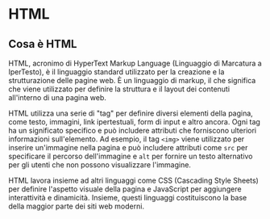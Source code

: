 # HTML

## Cosa è HTML

HTML, acronimo di HyperText Markup Language (Linguaggio di Marcatura a IperTesto), è il linguaggio standard utilizzato per la creazione e la strutturazione delle pagine web. È un linguaggio di markup, il che significa che viene utilizzato per definire la struttura e il layout dei contenuti all'interno di una pagina web. 

HTML utilizza una serie di "tag" per definire diversi elementi della pagina, come testo, immagini, link ipertestuali, form di input e altro ancora. Ogni tag ha un significato specifico e può includere attributi che forniscono ulteriori informazioni sull'elemento. Ad esempio, il tag `<img>` viene utilizzato per inserire un'immagine nella pagina e può includere attributi come `src` per specificare il percorso dell'immagine e `alt` per fornire un testo alternativo per gli utenti che non possono visualizzare l'immagine.

HTML lavora insieme ad altri linguaggi come CSS (Cascading Style Sheets) per definire l'aspetto visuale della pagina e JavaScript per aggiungere interattività e dinamicità. Insieme, questi linguaggi costituiscono la base della maggior parte dei siti web moderni.